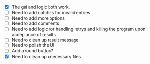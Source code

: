 - [X] The gui and logic both work. 
- [ ] Need to add catches for invalid entries
- [ ] Need to add more options
- [ ] Need to add comments
- [ ] Need to add logic for handling retrys and killing the program upon acceptance of results
- [ ] Need to clean up result message.
- [ ] Need to polish the UI
- [ ] Add a round button?
- [X] Need to clean up unecessary files.